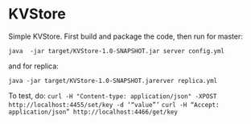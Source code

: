 # KVStore
Simple KVStore.
First build and package the code, then run for master:

`java  -jar target/KVStore-1.0-SNAPSHOT.jar server config.yml`

and for replica: 

`java -jar target/KVStore-1.0-SNAPSHOT.jarerver replica.yml`

To test, do:
`curl -H "Content-type: application/json" -XPOST http://localhost:4455/set/key -d ‘“value”’`
`curl -H “Accept: application/json” http://localhost:4466/get/key`
